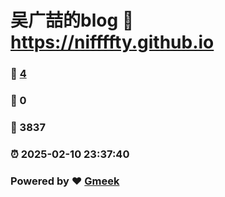 # 吴广喆的blog :link: https://niffffty.github.io 
### :page_facing_up: [4](https://niffffty.github.io/tag.html) 
### :speech_balloon: 0 
### :hibiscus: 3837 
### :alarm_clock: 2025-02-10 23:37:40 
### Powered by :heart: [Gmeek](https://github.com/Meekdai/Gmeek)
